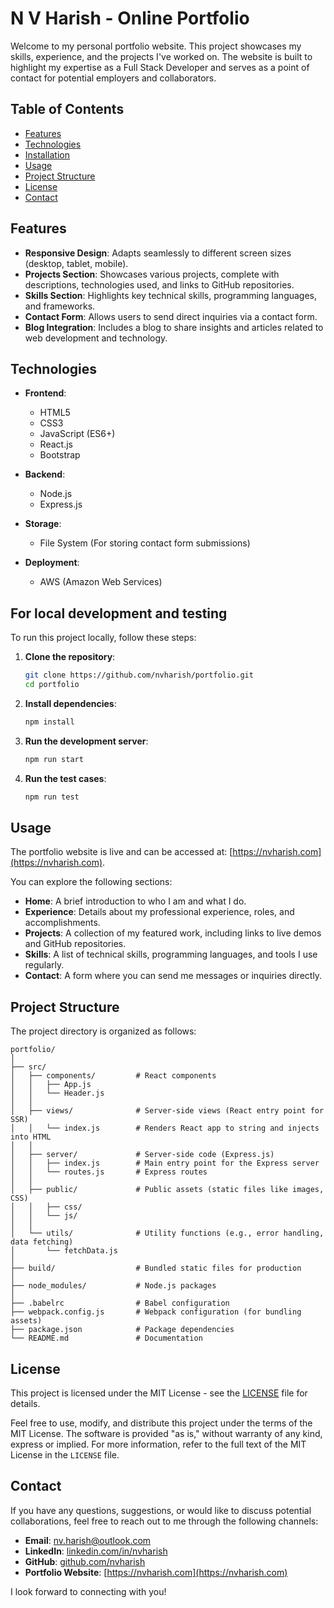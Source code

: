 # N V Harish - Online Portfolio

Welcome to my personal portfolio website. This project showcases my skills, experience, and the projects I've worked on. The website is built to highlight my expertise as a Full Stack Developer and serves as a point of contact for potential employers and collaborators.

## Table of Contents

- [Features](#features)
- [Technologies](#technologies)
- [Installation](#installation)
- [Usage](#usage)
- [Project Structure](#project-structure)
- [License](#license)
- [Contact](#contact)

## Features

- **Responsive Design**: Adapts seamlessly to different screen sizes (desktop, tablet, mobile).
- **Projects Section**: Showcases various projects, complete with descriptions, technologies used, and links to GitHub repositories.
- **Skills Section**: Highlights key technical skills, programming languages, and frameworks.
- **Contact Form**: Allows users to send direct inquiries via a contact form.
- **Blog Integration**: Includes a blog to share insights and articles related to web development and technology.

## Technologies

- **Frontend**:

  - HTML5
  - CSS3
  - JavaScript (ES6+)
  - React.js
  - Bootstrap

- **Backend**:

  - Node.js
  - Express.js

- **Storage**:

  - File System (For storing contact form submissions)

- **Deployment**:
  - AWS (Amazon Web Services)

## For local development and testing

To run this project locally, follow these steps:

1. **Clone the repository**:
   ```bash
   git clone https://github.com/nvharish/portfolio.git
   cd portfolio
   ```
2. **Install dependencies**:
   ```bash
   npm install
   ```
3. **Run the development server**:
   ```bash
   npm run start
   ```
4. **Run the test cases**:
   ```bash
   npm run test
   ```

## Usage

The portfolio website is live and can be accessed at: [https://nvharish.com](https://nvharish.com).

You can explore the following sections:

- **Home**: A brief introduction to who I am and what I do.
- **Experience**: Details about my professional experience, roles, and accomplishments.
- **Projects**: A collection of my featured work, including links to live demos and GitHub repositories.
- **Skills**: A list of technical skills, programming languages, and tools I use regularly.
- **Contact**: A form where you can send me messages or inquiries directly.

## Project Structure

The project directory is organized as follows:

```plaintext
portfolio/
│
├── src/
│   ├── components/         # React components
│   │   ├── App.js
│   │   └── Header.js
│   │
│   ├── views/              # Server-side views (React entry point for SSR)
│   │   └── index.js        # Renders React app to string and injects into HTML
│   │
│   ├── server/             # Server-side code (Express.js)
│   │   ├── index.js        # Main entry point for the Express server
│   │   └── routes.js       # Express routes
│   │
│   ├── public/             # Public assets (static files like images, CSS)
│   │   ├── css/
│   │   └── js/
│   │
│   └── utils/              # Utility functions (e.g., error handling, data fetching)
│       └── fetchData.js
│
├── build/                  # Bundled static files for production
│
├── node_modules/           # Node.js packages
│
├── .babelrc                # Babel configuration
├── webpack.config.js       # Webpack configuration (for bundling assets)
├── package.json            # Package dependencies
└── README.md               # Documentation
```

## License

This project is licensed under the MIT License - see the [LICENSE](LICENSE) file for details.

Feel free to use, modify, and distribute this project under the terms of the MIT License. The software is provided "as is," without warranty of any kind, express or implied. For more information, refer to the full text of the MIT License in the `LICENSE` file.

## Contact

If you have any questions, suggestions, or would like to discuss potential collaborations, feel free to reach out to me through the following channels:

- **Email**: [nv.harish@outlook.com](mailto:nv.harish@outlook.com)
- **LinkedIn**: [linkedin.com/in/nvharish](https://www.linkedin.com/in/nvharish)
- **GitHub**: [github.com/nvharish](https://github.com/nvharish)
- **Portfolio Website**: [https://nvharish.com](https://nvharish.com)

I look forward to connecting with you!
